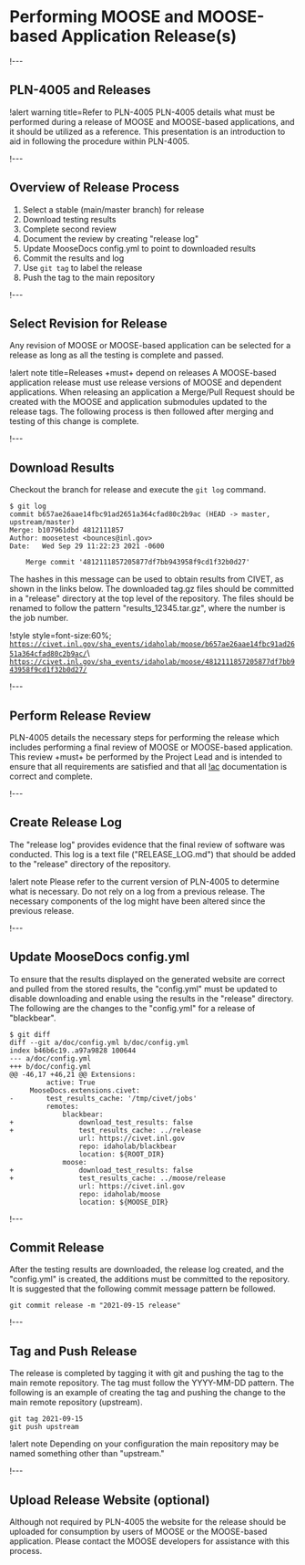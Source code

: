 # Performing MOOSE and MOOSE-based Application Release(s)

!---

## PLN-4005 and Releases

!alert warning title=Refer to PLN-4005
PLN-4005 details what must be performed during a release of MOOSE and MOOSE-based applications, and it
should be utilized as a reference. This presentation is an introduction to aid in following the
procedure within PLN-4005.

!---

## Overview of Release Process

1. Select a stable (main/master branch) for release
1. Download testing results
1. Complete second review
1. Document the review by creating "release log"
1. Update MooseDocs config.yml to point to downloaded results
1. Commit the results and log
1. Use `git tag` to label the release
1. Push the tag to the main repository

!---

## Select Revision for Release

Any revision of MOOSE or MOOSE-based application can be selected for a release as long as all
the testing is complete and passed.

!alert note title=Releases +must+ depend on releases
A MOOSE-based application release must use release versions of MOOSE and dependent
applications. When releasing an application a Merge/Pull Request should be created with the
MOOSE and application submodules updated to the release tags. The following process is then followed
after merging and testing of this change is complete.

!---

## Download Results

Checkout the branch for release and execute the `git log` command.

```
$ git log
commit b657ae26aae14fbc91ad2651a364cfad80c2b9ac (HEAD -> master, upstream/master)
Merge: b107961dbd 4812111857
Author: moosetest <bounces@inl.gov>
Date:   Wed Sep 29 11:22:23 2021 -0600

    Merge commit '4812111857205877df7bb943958f9cd1f32b0d27'
```

The hashes in this message can be used to obtain results from CIVET, as shown in the links below.
The downloaded tag.gz files should be committed in a "release" directory at the top level of the
repository. The files should be renamed to follow the pattern "results_12345.tar.gz", where the
number is the job number.

!style style=font-size:60%;
[`https://civet.inl.gov/sha_events/idaholab/moose/b657ae26aae14fbc91ad2651a364cfad80c2b9ac/`](https://civet.inl.gov/sha_events/idaholab/moose/b657ae26aae14fbc91ad2651a364cfad80c2b9ac/)\\
[`https://civet.inl.gov/sha_events/idaholab/moose/4812111857205877df7bb943958f9cd1f32b0d27/`](https://civet.inl.gov/sha_events/idaholab/moose/4812111857205877df7bb943958f9cd1f32b0d27/)

!---

## Perform Release Review

PLN-4005 details the necessary steps for performing the release which includes performing a
final review of MOOSE or MOOSE-based application. This review +must+ be performed by the Project Lead
and is intended to ensure that all requirements are satisfied and that all [!ac](SQA) documentation
is correct and complete.

!---

## Create Release Log

The "release log" provides evidence that the final review of software was conducted. This log is
a text file ("RELEASE_LOG.md") that should be added to the "release" directory of the repository.

!alert note
Please refer to the current version of PLN-4005 to determine what is necessary. Do not
rely on a log from a previous release. The necessary components of the log might have been
altered since the previous release.

!---

## Update MooseDocs config.yml

To ensure that the results displayed on the generated website are correct and pulled from the
stored results, the "config.yml" must be updated to disable downloading and enable using the
results in the "release" directory. The following are the changes to the "config.yml" for a
release of "blackbear".

```
$ git diff
diff --git a/doc/config.yml b/doc/config.yml
index b46b6c19..a97a9828 100644
--- a/doc/config.yml
+++ b/doc/config.yml
@@ -46,17 +46,21 @@ Extensions:
         active: True
     MooseDocs.extensions.civet:
-        test_results_cache: '/tmp/civet/jobs'
         remotes:
             blackbear:
+                download_test_results: false
+                test_results_cache: ../release
                 url: https://civet.inl.gov
                 repo: idaholab/blackbear
                 location: ${ROOT_DIR}
             moose:
+                download_test_results: false
+                test_results_cache: ../moose/release
                 url: https://civet.inl.gov
                 repo: idaholab/moose
                 location: ${MOOSE_DIR}
```

!---

## Commit Release

After the testing results are downloaded, the release log created, and the "config.yml" is
created, the additions must be committed to the repository. It is suggested that the following
commit message pattern be followed.

```
git commit release -m "2021-09-15 release"
```

!---

## Tag and Push Release

The release is completed by tagging it with git and pushing the tag to the main remote repository.
The tag must follow the YYYY-MM-DD pattern. The following is an example of creating the tag
and pushing the change to the main remote repository (upstream).

```
git tag 2021-09-15
git push upstream
```

!alert note
Depending on your configuration the main repository may be named something other than "upstream."

!---

## Upload Release Website (optional)

Although not required by PLN-4005 the website for the release should be uploaded for consumption
by users of MOOSE or the MOOSE-based application. Please contact the MOOSE developers for assistance
with this process.
